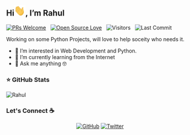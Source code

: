 ## Hi<img src="https://raw.githubusercontent.com/ABSphreak/ABSphreak/master/gifs/Hi.gif" width="30px">, I’m Rahul  
<p>

[![PRs Welcome](https://img.shields.io/badge/PRs-welcome-brightgreen.svg?style=flat&logo=github)](https://github.com/cyb3rdr4g0n17)
 &nbsp;
[![Open Source Love](https://img.shields.io/badge/Open%20Source-%F0%9F%A4%8D-Green)](https://github.com/cyb3rdr4g0n17)
 &nbsp;
<img alt="Visitors" src="https://komarev.com/ghpvc/?username=cyb3rdr4g0n17&style=flat&labelColor=black&logo=github&label=PROFILE+VIEWS&color=29bf12"/>
 &nbsp;
<img alt="Last Commit" src="https://img.shields.io/github/last-commit/cyb3rdr4g0n17/cyb3rdr4g0n17?logo=markdown&label=LAST+UPDATE&color=29bf12&style=flat">
</p>

Working on some Python Projects, will love to help soceity who needs it.
 
- 👀 I’m interested in Web Development and Python.
- 🌱 I’m currently learning from the Internet
- 💬 Ask me anything 🤓

 ### ⭐ GitHub Stats

 <p> 
    <img src="https://github-readme-stats.vercel.app/api?username=cyb3rdr4g0n17&count_private=true&show_icons=true&theme=default&line" alt="Rahul" width="420"/> 
 </p>

### Let's Connect :coffee:
<p align="center">
	<a href="https://github.com/cyb3rdr4g0n17"><img src="https://img.icons8.com/bubbles/50/000000/github.png" alt="GitHub"/></a>
	<a href="https://twitter.com/cyb3rdr4g0n17"><img src="https://img.icons8.com/bubbles/50/000000/twitter.png" alt="Twitter"/></a>
</p>
